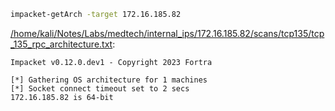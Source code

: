 ```bash
impacket-getArch -target 172.16.185.82
```

[/home/kali/Notes/Labs/medtech/internal_ips/172.16.185.82/scans/tcp135/tcp_135_rpc_architecture.txt](file:///home/kali/Notes/Labs/medtech/internal_ips/172.16.185.82/scans/tcp135/tcp_135_rpc_architecture.txt):

```
Impacket v0.12.0.dev1 - Copyright 2023 Fortra

[*] Gathering OS architecture for 1 machines
[*] Socket connect timeout set to 2 secs
172.16.185.82 is 64-bit


```
